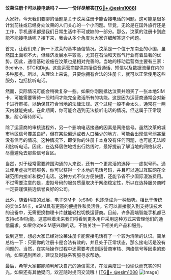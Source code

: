 **汶莱注册卡可以接电话吗？——一份详尽解答[[TG💪+ @esim1088](https://t.me/s/esim1088)]**

大家好，今天我们要聊的话题是关于汶莱注册卡能否接电话的问题。这可能是很多计划前往或已经身处汶莱的人们关心的一个小问题。毕竟，无论是在国外旅行还是工作，手机通讯都是我们日常生活中不可或缺的一部分。那么，汶莱的注册卡到底能不能接电话呢？接下来，我会从多个角度为大家详细解答这个问题。

首先，让我们来了解一下汶莱的基本通信情况。汶莱是一个位于东南亚的小国，虽然国土面积不大，但经济发展水平较高，尤其在石油和天然气行业有着显著的优势。因此，通信基础设施在汶莱也是相对完善的。当地的移动运营商主要有三家：Beehive、STC和Digi。这些运营商提供包括语音通话、短信以及数据流量在内的多种服务。所以，从理论上来说，只要你拥有合法的注册卡，就可以正常使用这些服务，包括接听电话。

然而，实际情况可能会稍微复杂一些。如果你刚刚抵达汶莱并购买了一张本地SIM卡，可能需要等待一段时间才能完全激活所有的功能。这是因为运营商通常会对新卡进行审核，以确保其符合当地的法律法规。这个过程一般不会太久，通常在一两天内就能完成。在此期间，你可能会遇到无法接听电话的情况，但这属于正常现象，耐心等待即可。

除了运营商的审核流程外，另一个影响电话接通的因素是网络信号。虽然汶莱的城市地区信号覆盖良好，但在某些偏远或者人口稀少的地方，可能会出现信号弱甚至没有信号的情况。这种情况下，即使你的注册卡本身没有任何问题，也可能无法顺利接听电话。因此，在选择居住地或出行路线时，最好提前了解当地的网络状况，尽量避免去那些信号盲区。

当然，对于经常需要跨国沟通的人来说，还有一个更灵活的选择——虚拟号码。通过使用虚拟号码服务，你可以获得一个本地的电话号码，并且可以通过互联网在全球范围内接听和拨打电话。这种方式不仅方便快捷，还能节省不少国际漫游费用。不过需要注意的是，虚拟号码的服务质量取决于网络稳定性，所以在选择服务商时一定要谨慎挑选信誉良好的公司。

此外，随着科技的发展，电子SIM卡（eSIM）也逐渐成为一种趋势。相比于传统的实体SIM卡，eSIM具有更高的便捷性和灵活性。它可以直接嵌入到支持该技术的设备中，无需更换物理卡片就能轻松切换运营商。目前，许多高端智能手机都已支持eSIM功能，这意味着未来我们将看到更多用户采用这种方式来管理他们的通信需求。如果你对eSIM感兴趣的话，不妨关注一下相关的产品和服务。

说到这里，想必大家已经对汶莱注册卡能否接电话有了一个较为清晰的认识。简单总结一下：只要你的注册卡是合法有效的，并且处于正常状态，那么接电话是没有问题的。当然，在实际操作过程中还需要考虑到运营商审核、网络信号等因素的影响。如果遇到困难，建议及时联系客服寻求帮助。

最后，希望大家都能顺利解决自己的通信需求，在汶莱度过一段愉快而充实的时光。如果还有其他疑问，欢迎随时提问交流哦！[[TG💪+ @esim1088](https://t.me/s/esim1088) ![Image](https://i.postimg.cc/4NQfJmqS/Snipaste-2025-05-13-00-14-12.png)]